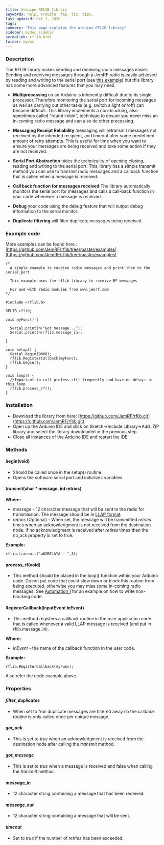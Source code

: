 ```yaml
---
title: Arduino RFLIB library
keywords: help, trouble, faq, tip, tips, 
last_updated: Oct 1, 2020
tags:  
summary: "This page explains the Arduino RFLIB library"
sidebar: mydoc_sidebar
permalink: rflib.html
folder: mydoc
---
```


### Description
The RFLIB library makes sending and receiving radio messages easier. Sending and receiving messages through a JemRF radio is easily achieved by reading and writing to the serial port (see [this example](https://github.com/JemRF/rflib/blob/master/examples/simple_tx/simple_tx.ino)) but this library has some more advanced features that you may need:

 - **Multiprocessing** on an Arduino is inherently difficult due to its single processor. Therefore monitoring the serial port for incoming messages as well as carrying out other tasks (e.g. switch a light on/off) can become difficult. This library implements a non-blocking, also sometimes called "round-robin", technique to ensure you never miss an in-coming radio message and can also do other processing.
 
 - **Messaging Receipt Reliability** messaging will retransmit messages not received by the intended recipient, and timeout after some predefined amount of retry attempts. This is useful for time when you want to ensure your messages are being received and take some action if they are not received. 
 
 - **Serial Port Abstraction** hides the technicality of opening closing, reading and writing to the serial port. This library has a simple transmit method you can use to transmit radio messages and a callback function that is called when a message is received.
 
 - **Call back function for messages received** The library automatically monitors the serial port for messages and calls a call-back function in your code whenever a message is received. 
 
 - **Debug** your code using the debug feature that will output debug information to the serial monitor.
 
 - **Duplicate filtering** will filter duplicate messages being received.

### Example code

More examples can be found here : [https://github.com/JemRF/rflib/tree/master/examples](https://github.com/JemRF/rflib/tree/master/examples)

```
/*
  A simple example to receive radio messages and print them to the serial_port

  This example uses the rflib library to receive RF messages

  For use with radio modules from www.jemrf.com
*/

#include <rflib.h>

RFLIB rflib;

void myFunc() {

  Serial.println("Got message...");
  Serial.println(rflib.message_in);

}

void setup() {
  Serial.begin(9600);
  rflib.RegisterCallback(myFunc);
  rflib.begin();
}

void loop() {
  //Important to call profess_rf() frequently and have no delays in this loop
  rflib.process_rf();
}
```
 
### Installation

 - Download the library from here: [https://github.com/JemRF/rflib.git](https://github.com/JemRF/rflib.git)
 - Open up the Arduino IDE and click on Sketch->Include Library->Add .ZIP library and select the library downloaded in the previous step
 - Close all instances of the Arduino IDE and restart the IDE
 
### Methods

#### begin(void)
 - Should be called once in the setup() routine
 - Opens the software serial port and initializes variables

#### transmit(char * message, int retries)

**Where:**
 - *message* - 12 character message that will be sent to the radio for transmission. The message should be in [LLAP format](rf_message_format.html).
 - *retries* (Optional) - When set, the message will be transmitted *retries* times when an acknowledgment is not received from the destination node. If no acknowledgment is received after *retires* times then the no_ack property is set to true.
 
**Example:**
```
rflib.transmit("a62RELAYA---",3);
```
 
#### process_rf(void)
 
 - This method should be placed in the loop() function within your Arduino code. Do not put code that could slow down or block this routine from being executed, otherwise you may miss some in-coming radio messages. See [Automation 1](automation1.html) for an example on how to write non-blocking code. 
 
#### RegisterCallback(InputEvent InEvent)

 - This method registers a callback routine in the user application code that is called whenever a valid LLAP message is received (and put in rflib.message_in).

**Where:**
 - *InEvent* - the name of the callback function in the user code.
 
**Example:**
```
rflib.RegisterCallback(myFunc);
```

Also refer the code example above.
 
### Properties

#### *filter_duplicates*
 - When set to *true* duplicate messages are filtered away so the callback routine is only called once per unique message.

#### *got_ack*
 - This is set to *true* when an acknowledgment is received from the destination node after calling the *transmit* method.
 
#### *got_message*
 - This is set to *true* when a message is received and false when calling the *transmit* method. 
 
#### *message_in*
 - 12 character string containing a message that has been received.
 
#### *message_out*
 - 12 character string containing a message that will be sent.

#### *timeout*
 - Set to *true* if the number of *retries* has been exceeded.


